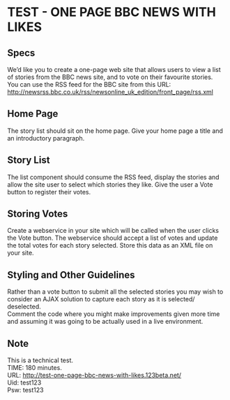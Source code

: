 # TEST - ONE PAGE BBC NEWS WITH LIKES #

Specs
-----

We’d like you to create a one-page web site that allows users to view a list of stories from the BBC news site, and to vote on their favourite stories.<br/>
You can use the RSS feed for the BBC site from this URL:<br/>
http://newsrss.bbc.co.uk/rss/newsonline_uk_edition/front_page/rss.xml<br/>

Home Page
---------

The story list should sit on the home page. Give your home page a title and an introductory paragraph.

Story List
----------

The list component should consume the RSS feed, display the stories and allow the site user to select which stories they like. Give the user a Vote button to register their votes.

Storing Votes
-------------

Create a webservice in your site which will be called when the user clicks the Vote button. The webservice should accept a list of votes and update the total votes for each story selected. Store this data as an XML file on your site.

Styling and Other Guidelines
----------------------------

Rather than a vote button to submit all the selected stories you may wish to consider an AJAX solution to capture each story as it is selected/ deselected.<br/>
Comment the code where you might make improvements given more time and assuming it was going to be actually used in a live environment.

Note
----
This is a technical test.<br/>
TIME: 180 minutes.<br/>
URL: http://test-one-page-bbc-news-with-likes.123beta.net/<br/>
Uid: test123<br/>
Psw: test123